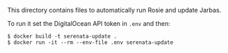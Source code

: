 This directory contains files to automatically run Rosie and update Jarbas.

To run it set the DigitalOcean API token in `.env` and then:

```console
$ docker build -t serenata-update .
$ docker run -it --rm --env-file .env serenata-update
```
